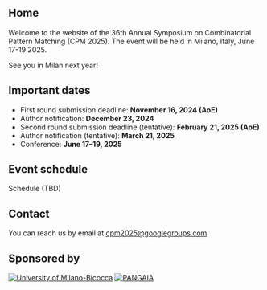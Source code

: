 ## Home

Welcome to the website of the 36th Annual Symposium on Combinatorial Pattern Matching (CPM 2025).
The event will be held in Milano, Italy, June 17-19 2025.

See you in Milan next year!


## Important dates

*  First round submission deadline: **November 16, 2024 (AoE)**
*  Author notification: **December 23, 2024**
*  Second round submission deadline (tentative): **February 21, 2025 (AoE)**
*  Author notification (tentative): **March 21, 2025**
*  Conference: **June 17–19, 2025**

## Event schedule

Schedule (TBD)

## Contact

You can reach us by email at cpm2025@googlegroups.com

## Sponsored by

[![University of Milano-Bicocca](unimib.png)](https://www.unimib.it)  [![PANGAIA](pangaia-logo-trimmed.png)](https://www.pangenome.eu)
